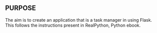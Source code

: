 PURPOSE
-------------
The aim is to create an application that is a task manager in using Flask.
This follows the instructions present in RealPython, Python ebook.
